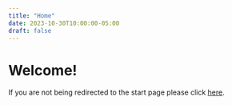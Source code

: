 ```yaml
---
title: "Home"
date: 2023-10-30T10:00:00-05:00
draft: false
---
```


# Welcome!

If you are not being redirected to the start page please click
[here](page5501091875.html).
